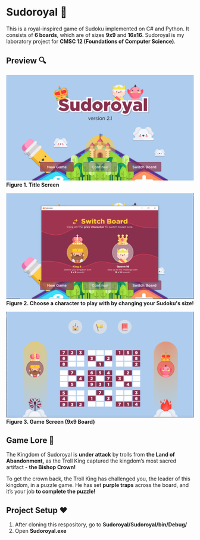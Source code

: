 # Sudoroyal 👑
This is a royal-inspired game of Sudoku implemented on C# and Python. It consists of **6 boards**, which are of sizes **9x9** and **16x16**. Sudoroyal is my laboratory project for **CMSC 12 (Foundations of Computer Science)**.

## Preview 🔍
![Image of Title Screen](readme/title-screen.png)
**Figure 1. Title Screen**

![Image of Board Popup](readme/board-popup.png)
**Figure 2. Choose a character to play with by changing your Sudoku's size!**

![Image of Gameplay](readme/game-screen.png)
**Figure 3. Game Screen (9x9 Board)**

## Game Lore 🏰
The Kingdom of Sudoroyal is **under attack** by trolls from **the Land of Abandonment,** as the Troll King captured the kingdom’s most sacred artifact - **the Bishop Crown!**

To get the crown back, the Troll King has challenged you, the leader of this kingdom, in a puzzle game. He has set **purple traps** across the board, and it’s your job **to complete the puzzle!**

## Project Setup ❤️
1. After cloning this respository, go to **Sudoroyal/Sudoroyal/bin/Debug/**
2. Open **Sudoroyal.exe**
